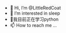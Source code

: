- 👋 Hi, I’m @LittleRedCoat
- 👀 I’m interested in sleep
- 🌱我目前正在学习python
- 📫 How to reach me ...

<!---
LittleRedCoat/LittleRedCoat is a ✨ special ✨ repository because its `README.md` (this file) appears on your GitHub profile.
You can click the Preview link to take a look at your changes.
--->
